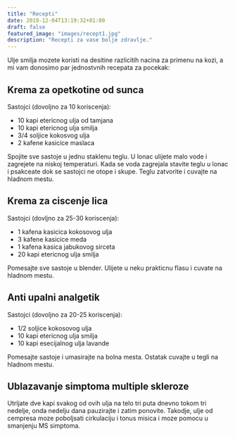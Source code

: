 ```yaml
---
title: "Recepti"
date: 2019-12-04T13:19:32+01:00
draft: false
featured_image: "images/recept1.jpg"
description: "Recepti za vase bolje zdravlje."
---
```


Ulje smilja mozete koristi na desitine razlicitih nacina za primenu na kozi, a mi vam donosimo par jednostvnih recepata za pocekak:

## Krema za opetkotine od sunca

Sastojci (dovoljno za 10 koriscenja):

- 10 kapi etericnog ulja od tamjana
- 10 kapi etericnog ulja smilja
- 3/4 soljice kokosvog ulja
- 2 kafene kasicice maslaca

Spojite sve sastoje u jednu staklenu teglu. U lonac ulijete malo vode i zagrejete na niskoj temperaturi. Kada se voda zagrejala stavite teglu u lonac i psakceate dok se sastojci ne otope i skupe. Teglu zatvorite i cuvajte na hladnom mestu.


## Krema za ciscenje lica

Sastojci (dovljno za 25-30 koriscenja):

- 1 kafena kasicica kokosovog ulja
- 3 kafene kasicice meda
- 1 kafena kasica jabukovog sirceta
- 20 kapi etericnog ulja smilja

Pomesajte sve sastoje u blender. Ulijete u neku prakticnu flasu i cuvate na hladnom mestu.


## Anti upalni analgetik

Sastojci (dovoljno za 20-25 koriscenja):

- 1/2 soljice kokosovog ulja
- 10 kapi etericnog ulja smilja
- 10 kapi esecijalnog ulja lavande

Pomesajte sastoje i umasirajte na bolna mesta. Ostatak cuvajte u tegli na hladnom mestu.

## Ublazavanje simptoma multiple skleroze

Utrljate dve kapi svakog od ovih ulja na telo tri puta dnevno tokom tri nedelje, onda nedelju dana pauzirajte i zatim ponovite. Takodje, ulje od cempresa moze poboljsati cirkulaciju i tonus misica i moze pomocu u smanjenju MS simptoma.
